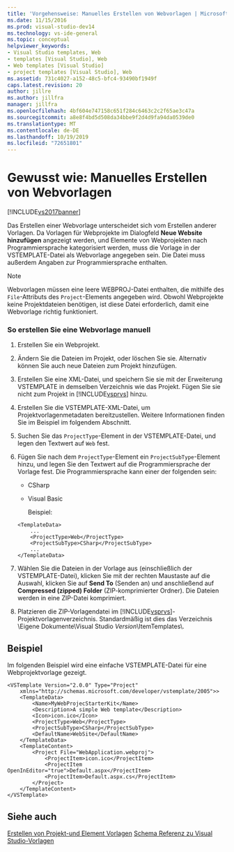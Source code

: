 ```yaml
---
title: 'Vorgehensweise: Manuelles Erstellen von Webvorlagen | Microsoft-Dokumentation'
ms.date: 11/15/2016
ms.prod: visual-studio-dev14
ms.technology: vs-ide-general
ms.topic: conceptual
helpviewer_keywords:
- Visual Studio templates, Web
- templates [Visual Studio], Web
- Web templates [Visual Studio]
- project templates [Visual Studio], Web
ms.assetid: 731c4027-a152-48c5-bfc4-93490bf1949f
caps.latest.revision: 20
author: jillre
ms.author: jillfra
manager: jillfra
ms.openlocfilehash: 4bf604e747158c651f284c6463c2c2f65ae3c47a
ms.sourcegitcommit: a8e8f4bd5d508da34bbe9f2d4d9fa94da0539de0
ms.translationtype: MT
ms.contentlocale: de-DE
ms.lasthandoff: 10/19/2019
ms.locfileid: "72651801"
---
```

# <a name="how-to-manually-create-web-templates"></a>Gewusst wie: Manuelles Erstellen von Webvorlagen
[!INCLUDE[vs2017banner](../includes/vs2017banner.md)]

Das Erstellen einer Webvorlage unterscheidet sich vom Erstellen anderer Vorlagen. Da Vorlagen für Webprojekte im Dialogfeld **Neue Website hinzufügen** angezeigt werden, und Elemente von Webprojekten nach Programmiersprache kategorisiert werden, muss die Vorlage in der VSTEMPLATE-Datei als Webvorlage angegeben sein. Die Datei muss außerdem Angaben zur Programmiersprache enthalten.

> [!NOTE]
> Webvorlagen müssen eine leere WEBPROJ-Datei enthalten, die mithilfe des `File`-Attributs des `Project`-Elements angegeben wird. Obwohl Webprojekte keine Projektdateien benötigen, ist diese Datei erforderlich, damit eine Webvorlage richtig funktioniert.

### <a name="to-manually-create-a-web-template"></a>So erstellen Sie eine Webvorlage manuell

1. Erstellen Sie ein Webprojekt.

2. Ändern Sie die Dateien im Projekt, oder löschen Sie sie. Alternativ können Sie auch neue Dateien zum Projekt hinzufügen.

3. Erstellen Sie eine XML-Datei, und speichern Sie sie mit der Erweiterung VSTEMPLATE in demselben Verzeichnis wie das Projekt. Fügen Sie sie nicht zum Projekt in [!INCLUDE[vsprvs](../includes/vsprvs-md.md)] hinzu.

4. Erstellen Sie die VSTEMPLATE-XML-Datei, um Projektvorlagenmetadaten bereitzustellen. Weitere Informationen finden Sie im Beispiel im folgendem Abschnitt.

5. Suchen Sie das `ProjectType`-Element in der VSTEMPLATE-Datei, und legen den Textwert auf `Web` fest.

6. Fügen Sie nach dem `ProjectType`-Element ein `ProjectSubType`-Element hinzu, und legen Sie den Textwert auf die Programmiersprache der Vorlage fest. Die Programmiersprache kann einer der folgenden sein:

   - CSharp

   - Visual Basic

     Beispiel:

   ```
   <TemplateData>
       ...
       <ProjectType>Web</ProjectType>
       <ProjectSubType>CSharp</ProjectSubType>
       ...
   </TemplateData>
   ```

7. Wählen Sie die Dateien in der Vorlage aus (einschließlich der VSTEMPLATE-Datei), klicken Sie mit der rechten Maustaste auf die Auswahl, klicken Sie auf **Send To** (Senden an) und anschließend auf **Compressed (zipped) Folder** (ZIP-komprimierter Ordner). Die Dateien werden in eine ZIP-Datei komprimiert.

8. Platzieren die ZIP-Vorlagendatei im [!INCLUDE[vsprvs](../includes/vsprvs-md.md)]-Projektvorlagenverzeichnis. Standardmäßig ist dies das Verzeichnis \Eigene Dokumente\Visual Studio *Version*\ItemTemplates\\.

## <a name="example"></a>Beispiel
 Im folgenden Beispiel wird eine einfache VSTEMPLATE-Datei für eine Webprojektvorlage gezeigt.

```
<VSTemplate Version="2.0.0" Type="Project"
    xmlns="http://schemas.microsoft.com/developer/vstemplate/2005">>
    <TemplateData>
        <Name>MyWebProjecStarterKit</Name>
        <Description>A simple Web template</Description>
        <Icon>icon.ico</Icon>
        <ProjectType>Web</ProjectType>
        <ProjectSubType>CSharp</ProjectSubType>
        <DefaultName>WebSite</DefaultName>
    </TemplateData>
    <TemplateContent>
        <Project File="WebApplication.webproj">
            <ProjectItem>icon.ico</ProjectItem>
            <ProjectItem OpenInEditor="true">Default.aspx</ProjectItem>
            <ProjectItem>Default.aspx.cs</ProjectItem>
        </Project>
    </TemplateContent>
</VSTemplate>
```

## <a name="see-also"></a>Siehe auch
 [Erstellen von Projekt-und Element Vorlagen](../ide/creating-project-and-item-templates.md) [Schema Referenz zu Visual Studio-Vorlagen](../extensibility/visual-studio-template-schema-reference.md)
